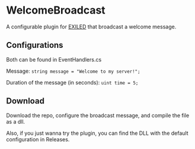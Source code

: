 # WelcomeBroadcast
A configurable plugin for [EXILED](https://github.com/galaxy119/EXILED) that broadcast a welcome message.

## Configurations
Both can be found in EventHandlers.cs

Message:
```string message = "Welcome to my server!";```

Duration of the message (in seconds):
```uint time = 5;```

## Download
Download the repo, configure the broadcast message, and compile the file as a dll.

Also, if you just wanna try the plugin, you can find the DLL with the default configuration in Releases.
